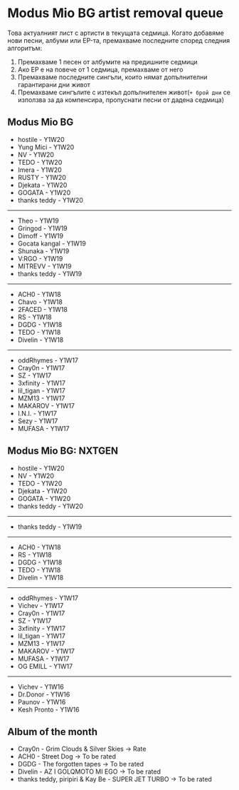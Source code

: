 # Modus Mio BG artist removal queue
Това актуалният лист с артисти в текущата седмица. Когато добавяме нови песни, албуми или EP-та, премахваме последните според следния алгоритъм:

1. Премахваме 1 песен от албумите на предишните седмици
1. Ако EP е на повече от 1 седмица, премахваме от него
1. Премахваме последните сингъли, които нямат допълнителни гарантирани дни живот
1. Премахваме сингълите с изтекъл допълнителен живот(`+ брой дни` се използва за да компенсира, пропуснати песни от дадена седмица)

## Modus Mio BG <!------------------------------------------------------------------------------------------->

- hostile - Y1W20
- Yung Mici - Y1W20
- NV - Y1W20
- TEDO - Y1W20
- Imera - Y1W20
- RUSTY - Y1W20
- Djekata - Y1W20
- GOGATA - Y1W20
- thanks teddy - Y1W20

---

- Theo - Y1W19
- Gringod - Y1W19
- Dimoff - Y1W19
- Gocata kangal - Y1W19
- Shunaka - Y1W19
- V:RGO - Y1W19
- MITREVV - Y1W19
- thanks teddy - Y1W19

---

- ACH0 - Y1W18
- Chavo - Y1W18
- 2FACED - Y1W18
- RS - Y1W18
- DGDG - Y1W18
- TEDO - Y1W18
- Divelin - Y1W18

---

- oddRhymes - Y1W17
- Cray0n - Y1W17
- SZ - Y1W17
- 3xfinity - Y1W17
- lil\_tigan - Y1W17
- MZM13 - Y1W17
- MAKAROV - Y1W17
- I.N.I. - Y1W17
- Sezy - Y1W17
- MUFASA - Y1W17

## Modus Mio BG: NXTGEN <!---------------------------------------------------------------------------------->

- hostile - Y1W20
- NV - Y1W20
- TEDO - Y1W20
- Djekata - Y1W20
- GOGATA - Y1W20
- thanks teddy - Y1W20

---

- thanks teddy - Y1W19

---

- ACH0 - Y1W18
- RS - Y1W18
- DGDG - Y1W18
- TEDO - Y1W18
- Divelin - Y1W18

---

- oddRhymes - Y1W17
- Vichev - Y1W17
- Cray0n - Y1W17
- SZ - Y1W17
- 3xfinity - Y1W17
- lil\_tigan - Y1W17
- MZM13 - Y1W17
- MAKAROV - Y1W17
- MUFASA - Y1W17
- OG EMILL - Y1W17

---

- Vichev - Y1W16
- Dr.Donor - Y1W16
- Paunov - Y1W16
- Kesh Pronto - Y1W16

## Album of the month <!------------------------------------------------------------------------------------->

- Cray0n - Grim Clouds & Silver Skies -> Rate
- ACH0 - Street Dog -> To be rated
- DGDG - The forgotten tapes -> To be rated
- Divelin - AZ I GOLQMOTO MI EGO -> To be rated
- thanks teddy, piripiri & Kay Be - SUPER JET TURBO -> To be rated
